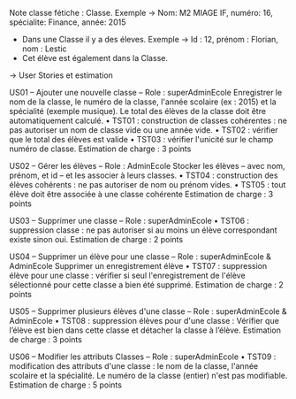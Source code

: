 Note classe fétiche : Classe.
Exemple -> Nom: M2 MIAGE IF, numéro: 16, spécialite: Finance, année: 2015
- Dans une Classe il y a des éleves.
Exemple -> Id : 12, prénom : Florian, nom : Lestic
- Cet élève est également dans la Classe.

-> User Stories et estimation

US01 – Ajouter une nouvelle classe – Role : superAdminEcole
Enregistrer le nom de la classe, le numéro de la classe, l'année scolaire (ex : 2015) et la spécialité (exemple musique). Le total des élèves de la classe doit être automatiquement calculé.
• TST01 : construction de classes cohérentes : ne pas autoriser un nom de classe vide ou une année vide.
• TST02 : vérifier que le total des élèves est valide
• TST03 : vérifier l'unicité sur le champ numéro de classe.
Estimation de charge : 3 points


US02 – Gérer les élèves – Role : AdminEcole
Stocker les élèves – avec nom, prénom, et id – et les associer à leurs classes.
• TST04 : construction des élèves cohérents : ne pas autoriser de nom ou prénom vides.
• TST05 : tout élève doit être associée à une classe cohérente
Estimation de charge : 3 points

US03 – Supprimer une classe – Role : superAdminEcole
• TST06 : suppression classe : ne pas autoriser si au moins un élève correspondant existe sinon oui.
Estimation de charge : 2 points

US04 – Supprimer un élève pour une classe – Role : superAdminEcole & AdminEcole
Supprimer un enregistrement élève
• TST07 : suppression élève pour une classe : vérifier si seul l'enregistrement de l'élève sélectionné pour cette classe a bien été supprimé.
Estimation de charge : 2 points

US05 – Supprimer plusieurs élèves d'une classe – Role : superAdminEcole & AdminEcole
• TST08 : suppression élèves pour d'une classe : Vérifier que l’élève est bien dans cette classe et détacher la classe à l’élève.
Estimation de charge : 3 points

US06 – Modifier les attributs Classes – Role : superAdminEcole
• TST09 : modification des attributs d'une classe : le nom de la classe, l'année scolaire et la spécialité. Le numéro de la classe (entier) n'est pas modifiable.
Estimation de charge : 5 points
